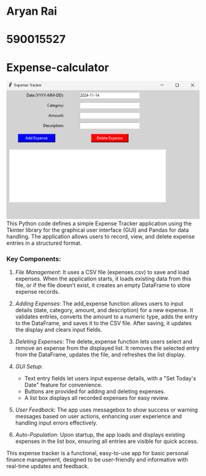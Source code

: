 # Aryan Rai
# 590015527
# Expense-calculator
![](I1.png)
This Python code defines a simple Expense Tracker application using the Tkinter library for the graphical user interface (GUI) and Pandas for data handling. The application allows users to record, view, and delete expense entries in a structured format.

### Key Components:
1. *File Management*: It uses a CSV file (expenses.csv) to save and load expenses. When the application starts, it loads existing data from this file, or if the file doesn’t exist, it creates an empty DataFrame to store expense records.

2. *Adding Expenses*: The add_expense function allows users to input details (date, category, amount, and description) for a new expense. It validates entries, converts the amount to a numeric type, adds the entry to the DataFrame, and saves it to the CSV file. After saving, it updates the display and clears input fields.

3. *Deleting Expenses*: The delete_expense function lets users select and remove an expense from the displayed list. It removes the selected entry from the DataFrame, updates the file, and refreshes the list display.

4. *GUI Setup*:
   - Text entry fields let users input expense details, with a "Set Today's Date" feature for convenience.
   - Buttons are provided for adding and deleting expenses.
   - A list box displays all recorded expenses for easy review.

5. *User Feedback*: The app uses messagebox to show success or warning messages based on user actions, enhancing user experience and handling input errors effectively.

6. *Auto-Population*: Upon startup, the app loads and displays existing expenses in the list box, ensuring all entries are visible for quick access.

This expense tracker is a functional, easy-to-use app for basic personal finance management, designed to be user-friendly and informative with real-time updates and feedback.
